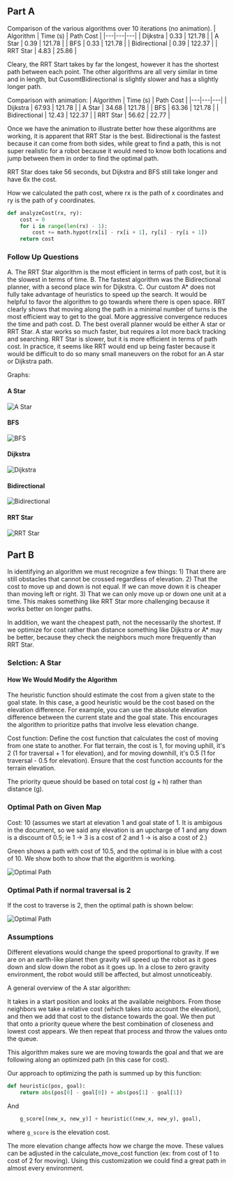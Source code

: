 ## Part A

Comparison of the various algorithms over 10 iterations (no animation).
| Algorithm | Time (s) | Path Cost |
|---|---|---|
| Dijkstra | 0.33 | 121.78 |
| A Star | 0.39 | 121.78 |
| BFS | 0.33 | 121.78 |
| Bidirectional | 0.39 | 122.37 |
| RRT Star | 4.83 | 25.86 |

Cleary, the RRT Start takes by far the longest, however it has the shortest path between each point. The other algorithms are all very similar in time and in length, but CusomtBidirectional is slightly slower and has a slightly longer path.

Comparison with animation:
| Algorithm | Time (s) | Path Cost |
|---|---|---|
| Dijkstra | 67.93 | 121.78 |
| A Star | 34.68 | 121.78 |
| BFS | 63.36 | 121.78 |
| Bidirectional | 12.43 | 122.37 |
| RRT Star | 56.62 | 22.77 |

Once we have the animation to illustrate better how these algorithms are working, it is apparent that RRT Star is the best. Bidirectional is the fastest because it can come from both sides, while great to find a path, this is not super realistic for a robot because it would need to know both locations and jump between them in order to find the optimal path.

RRT Star does take 56 seconds, but Dijkstra and BFS still take longer and have 6x the cost.

How we calculated the path cost, where rx is the path of x coordinates and ry is the path of y coordinates.

```python
def analyzeCost(rx, ry):
    cost = 0
    for i in range(len(rx) - 1):
        cost += math.hypot(rx[i] - rx[i + 1], ry[i] - ry[i + 1])
    return cost
```

### Follow Up Questions

A. The RRT Star algorithm is the most efficient in terms of path cost, but it is the slowest in terms of time.
B. The fastest algorithm was the Bidirectional planner, with a second place win for Dijkstra.
C. Our custom A\* does not fully take advantage of heuristics to speed up the search. It would be helpful to favor the algorithm to go towards where there is open space. RRT clearly shows that moving along the path in a minimal number of turns is the most efficient way to get to the goal. More aggressive convergence reduces the time and path cost.
D. The best overall planner would be either A star or RRT Star. A star works so much faster, but requires a lot more back tracking and searching. RRT Star is slower, but it is more efficient in terms of path cost. In practice, it seems like RRT would end up being faster because it would be difficult to do so many small maneuvers on the robot for an A star or Dijkstra path.

Graphs:

#### A Star

![A Star](./images/AStar.png)

#### BFS

![BFS](./images/BFS.png)

#### Dijkstra

![Dijkstra](./images/Dijkstra.png)

#### Bidirectional

![Bidirectional](./images/Bidirectional.png)

#### RRT Star

![RRT Star](./images/RRTStar.png)

## Part B

In identifying an algorithm we must recognize a few things: 1) That there are still obstacles that cannot be crossed regardless of elevation. 2) That the cost to move up and down is not equal. If we can move down it is cheaper than moving left or right. 3) That we can only move up or down one unit at a time. This makes something like RRT Star more challenging because it works better on longer paths.

In addition, we want the cheapest path, not the necessarily the shortest. If we optimize for cost rather than distance something like Dijkstra or A\* may be better, because they check the neighbors much more frequently than RRT Star.

### Selction: A Star

#### How We Would Modify the Algorithm

The heuristic function should estimate the cost from a given state to the goal state. In this case, a good heuristic would be the cost based on the elevation difference. For example, you can use the absolute elevation difference between the current state and the goal state. This encourages the algorithm to prioritize paths that involve less elevation change.

Cost function: Define the cost function that calculates the cost of moving from one state to another. For flat terrain, the cost is 1, for moving uphill, it's 2 (1 for traversal + 1 for elevation), and for moving downhill, it's 0.5 (1 for traversal - 0.5 for elevation). Ensure that the cost function accounts for the terrain elevation.

The priority queue should be based on total cost (g + h) rather than distance (g).

### Optimal Path on Given Map

Cost: 10 (assumes we start at elevation 1 and goal state of 1. It is ambigous in the document, so we said any elevation is an upcharge of 1 and any down is a discount of 0.5; ie 1 -> 3 is a cost of 2 and 1 -> is also a cost of 2.)

Green shows a path with cost of 10.5, and the optimal is in blue with a cost of 10. We show both to show that the algorithm is working.

![Optimal Path](./images/part2A.jpeg)

### Optimal Path if normal traversal is 2

If the cost to traverse is 2, then the optimal path is shown below:

![Optimal Path](./images/part2B.jpeg)

### Assumptions

Different elevations would change the speed proportional to gravity. If we are on an earth-like planet then gravity will speed up the robot as it goes down and slow down the robot as it goes up. In a close to zero gravity environment, the robot would still be affected, but almost unnoticeably.

A general overview of the A star algorithm:

It takes in a start position and looks at the available neighbors. From those neighbors we take a relative cost (which takes into account the elevation), and then we add that cost to the distance towards the goal. We then put that onto a priority queue where the best combination of closeness and lowest cost appears. We then repeat that process and throw the values onto the queue.

This algorithm makes sure we are moving towards the goal and that we are following along an optimized path (in this case for cost).

Our approach to optimizing the path is summed up by this function:

```python
def heuristic(pos, goal):
    return abs(pos[0] - goal[0]) + abs(pos[1] - goal[1])
```

And

```python
    g_score[(new_x, new_y)] + heuristic((new_x, new_y), goal),
```

where `g_score` is the elevation cost.

The more elevation change affects how we charge the move. These values can be adjusted in the calculate_move_cost function (ex: from cost of 1 to cost of 2 for moving). Using this customization we could find a great path in almost every environment.


